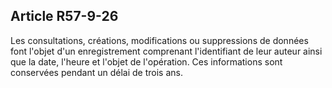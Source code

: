 Article R57-9-26
----
Les consultations, créations, modifications ou suppressions de données font
l'objet d'un enregistrement comprenant l'identifiant de leur auteur ainsi que la
date, l'heure et l'objet de l'opération. Ces informations sont conservées
pendant un délai de trois ans.
